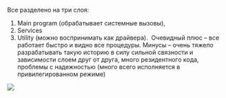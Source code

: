 Все разделено на три слоя: 
1. Main program (обрабатывает системные вызовы), 
2. Services
3. Utility (можно воспринимать как драйвера). 
Очевидный плюс – все работает быстро и видно все процедуры. 
Минусы – очень тяжело разрабатывать такую историю в силу сильной связности и зависимости слоем друг от друга, много резидентного кода, проблемы с надежностью (много всего исполняется в привилегированном режиме)

![](https://lh7-us.googleusercontent.com/IJDhdhmjMRcG5A8UC0Sv214qijPTKa73Fk8FBKARdblPtHorMOcb6ZYFSV8r47z-kQ8ado2LIaa37oGMTB3OC2386Se4ifz9w3F5575R51WZbLD1btJOsk5F5p6vVPGpt2qfNaDbEg8g_YRSXWt5n_s)
